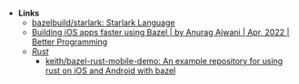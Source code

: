 - **Links** 
	- [bazelbuild/starlark: Starlark Language](https://github.com/bazelbuild/starlark)
	- [Building iOS apps faster using Bazel | by Anurag Ajwani | Apr, 2022 | Better Programming](https://betterprogramming.pub/building-ios-apps-faster-using-bazel-b960f6788fab)
	- *[Rust](Rust.md)*
		- [keith/bazel-rust-mobile-demo: An example repository for using rust on iOS and Android with bazel](https://github.com/keith/bazel-rust-mobile-demo)

